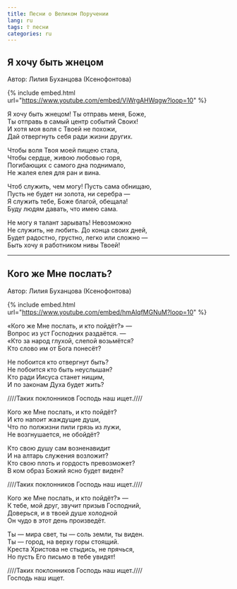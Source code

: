 ```yaml
---
title: Песни о Великом Поручении
lang: ru
tags: ☦ песни
categories: ru
---
```


## Я хочу быть жнецом

Автор: Лилия Буханцова (Ксенофонтова)

{% include embed.html url="https://www.youtube.com/embed/ViWrgAHWqgw?loop=10" %}

Я хочу быть жнецом! Ты отправь меня, Боже,  
Ты отправь в самый центр событий Своих!  
И хотя моя воля с Твоей не похожи,  
Дай отвергнуть себя ради жизни других.

Чтобы воля Твоя моей пищею стала,  
Чтобы сердце, живою любовью горя,  
Погибающих с самого дна поднимало,  
Не жалея елея для ран и вина.

Чтоб служить, чем могу! Пусть сама обнищаю,  
Пусть не будет ни золота, ни серебра —  
Я служить тебе, Боже благой, обещала!  
Буду людям давать, что имею сама.

Не могу я талант зарывать! Невозможно  
Не служить, не любить. До конца своих дней,  
Будет радостно, грустно, легко или сложно —  
Быть хочу я работником нивы Твоей!

---

## Кого же Мне послать?

Автор: Лилия Буханцова (Ксенофонтова)

{% include embed.html url="https://www.youtube.com/embed/hmAlqfMGNuM?loop=10" %}

«Кого же Мне послать, и кто пойдёт?» —  
Вопрос из уст Господних раздаётся. —  
«Кто за народ глухой, слепой возьмётся?  
Кто слово им от Бога понесёт?

Не побоится кто отвергнут быть?  
Не побоится кто быть неуслышан?  
Кто ради Иисуса станет нищим,  
И по законам Духа будет жить?

////Таких поклонников Господь наш ищет.////

Кого же Мне послать, и кто пойдёт?  
И кто напоит жаждущие души,  
Что по полжизни пили грязь из лужи,  
Не возгнушается, не обойдёт?

Кто свою душу сам возненавидит  
И на алтарь служения возложит?  
Кто свою плоть и гордость превозможет?  
В ком образ Божий ясно будет виден?

////Таких поклонников Господь наш ищет.////

Кого же Мне послать, и кто пойдёт?» —  
К тебе, мой друг, звучит призыв Господний,  
Доверься, и в твоей душе холодной  
Он чудо в этот день произведёт.

Ты — мира свет, ты — соль земли, ты виден.  
Ты — город, на верху горы стоящий.  
Креста Христова не стыдись, не прячься,  
Но пусть Его письмо в тебе увидят!

////Таких поклонников Господь наш ищет.////  
Господь наш ищет.
